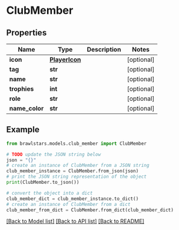# ClubMember


## Properties

Name | Type | Description | Notes
------------ | ------------- | ------------- | -------------
**icon** | [**PlayerIcon**](PlayerIcon.md) |  | [optional] 
**tag** | **str** |  | [optional] 
**name** | **str** |  | [optional] 
**trophies** | **int** |  | [optional] 
**role** | **str** |  | [optional] 
**name_color** | **str** |  | [optional] 

## Example

```python
from brawlstars.models.club_member import ClubMember

# TODO update the JSON string below
json = "{}"
# create an instance of ClubMember from a JSON string
club_member_instance = ClubMember.from_json(json)
# print the JSON string representation of the object
print(ClubMember.to_json())

# convert the object into a dict
club_member_dict = club_member_instance.to_dict()
# create an instance of ClubMember from a dict
club_member_from_dict = ClubMember.from_dict(club_member_dict)
```
[[Back to Model list]](../README.md#documentation-for-models) [[Back to API list]](../README.md#documentation-for-api-endpoints) [[Back to README]](../README.md)


